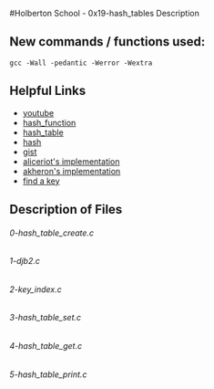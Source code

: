 #Holberton School - 0x19-hash_tables
Description

## New commands / functions used:
``gcc -Wall -pedantic -Werror -Wextra``

## Helpful Links
* [youtube](https://www.youtube.com/watch?v=MfhjkfocRR0)
* [hash_function](https://en.wikipedia.org/wiki/Hash_function)
* [hash_table](https://en.wikipedia.org/wiki/Hash_table)
* [hash](http://www.cse.yorku.ca/%7Eoz/hash.html)
* [gist](https://gist.github.com/tonious/1377667)
* [aliceriot's implementation](https://github.com/aliceriot/hashtable)
* [akheron's implementation](https://github.com/akheron/hashtable/blob/master/hashtable.c)
* [find a key](http://algs4.cs.princeton.edu/34hash/)

## Description of Files
<h6>0-hash_table_create.c</h6>

<h6>1-djb2.c</h6>

<h6>2-key_index.c</h6>

<h6>3-hash_table_set.c</h6>

<h6>4-hash_table_get.c</h6>

<h6>5-hash_table_print.c</h6>
